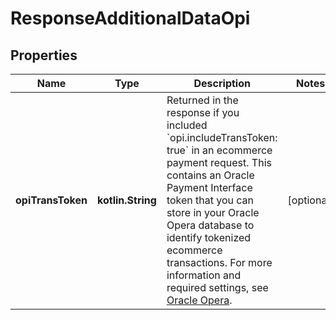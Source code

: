 
# ResponseAdditionalDataOpi

## Properties
Name | Type | Description | Notes
------------ | ------------- | ------------- | -------------
**opiTransToken** | **kotlin.String** | Returned in the response if you included &#x60;opi.includeTransToken: true&#x60; in an ecommerce payment request. This contains an Oracle Payment Interface token that you can store in your Oracle Opera database to identify tokenized ecommerce transactions. For more information and required settings, see [Oracle Opera](https://docs.adyen.com/plugins/oracle-opera#opi-token-ecommerce). |  [optional]



